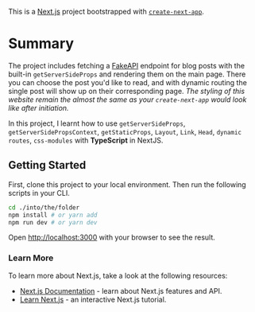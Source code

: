 This is a [Next.js](https://nextjs.org/) project bootstrapped with [`create-next-app`](https://github.com/vercel/next.js/tree/canary/packages/create-next-app).

# Summary

The project includes fetching a [FakeAPI](https://jsonplaceholder.typicode.com) endpoint for blog posts with the built-in `getServerSideProps` and rendering them on the main page. There you can choose the post you'd like to read, and with dynamic routing the single post will show up on their corresponding page.
_The styling of this website remain the almost the same as your `create-next-app` would look like after initiation._

In this project, I learnt how to use `getServerSideProps`, `getServerSidePropsContext`, `getStaticProps`, `Layout`, `Link`, `Head`, `dynamic routes`, `css-modules` with **TypeScript** in NextJS.

## Getting Started

First, clone this project to your local environment. Then run the following scripts in your CLI.

```bash
cd ./into/the/folder
npm install # or yarn add
npm run dev # or yarn dev
```

Open [http://localhost:3000](http://localhost:3000) with your browser to see the result.

### Learn More

To learn more about Next.js, take a look at the following resources:

- [Next.js Documentation](https://nextjs.org/docs) - learn about Next.js features and API.
- [Learn Next.js](https://nextjs.org/learn) - an interactive Next.js tutorial.
